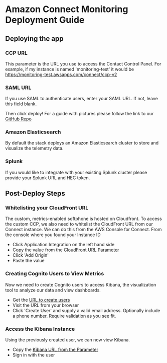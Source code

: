 # Amazon Connect Monitoring Deployment Guide
## Deploying the app
### CCP URL
This parameter is the URL you use to access the Contact Control Panel. For example, if my instance is named 'monitoring-test' it would be https://monitoring-test.awsapps.com/connect/ccp-v2

### SAML URL
If you use SAML to authenticate users, enter your SAML URL. If not, leave this field blank.

Then click deploy! For a guide with pictures please follow the link to our  [GitHub Repo](https://github.com/amazon-connect/amazon-connect-call-quality-monitoring)

### Amazon Elasticsearch

By default the stack deploys an Amazon Elasticsearch cluster to store and visualize the telemetry data.  

### Splunk

If you would like to integrate with your existing Splunk cluster please provide your Splunk URL and HEC token.

## Post-Deploy Steps
### Whitelisting your CloudFront URL
The custom, metrics-enabled softphone is hosted on Cloudfront. To access the custom CCP, we also need to whitelist the CloudFront URL from our Connect instance. We can do this from the AWS Console for Connect. From the console where you found your Instance ID
 * Click Application Integration on the left hand side
 * Copy the value from the [CloudFront URL Parameter](https://console.aws.amazon.com/systems-manager/parameters/CloudfrontUrl/description?&tab=Table)
 * Click 'Add Origin'
 * Paste the value
### Creating Cognito Users to View Metrics
Now we need to create Cognito users to access Kibana, the visualization tool to analyze our data and view dashboards.
  * Get the [URL to create users](https://console.aws.amazon.com/systems-manager/parameters/UserCreationUrl/description?&tab=Table)
  * Visit the URL from your browser
  * Click 'Create User' and supply a valid email address. Optionally include a phone number. Require validation as you see fit.
### Access the Kibana Instance
Using the previously created user, we can now view Kibana.
  * Copy the [Kibana URL from the Parameter](https://console.aws.amazon.com/systems-manager/parameters/KibanaUrl/description?&tab=Table)
  * Sign in with the user
